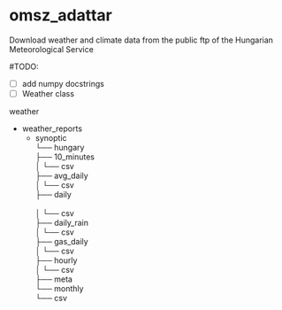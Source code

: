 # omsz_adattar
Download weather and climate data from the public ftp of the Hungarian Meteorological Service

#TODO:
- [ ] add numpy docstrings
- [ ] Weather class

weather
- weather_reports <br>
  - synoptic<br>
            └── hungary<br>
                ├── 10_minutes<br>
                │   └── csv<br>
                ├── avg_daily<br>
                │   └── csv<br>
                ├── daily<br><br>
                │   └── csv<br>
                ├── daily_rain<br>
                │   └── csv<br>
                ├── gas_daily<br>
                │   └── csv<br>
                ├── hourly<br>
                │   └── csv<br>
                ├── meta<br>
                └── monthly<br>
                    └── csv<br>
